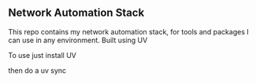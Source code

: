 ## Network Automation Stack 

This repo contains my network automation stack, for tools and packages I can use in any environment. 
Built using UV 

To use just install UV 

then do a uv sync 